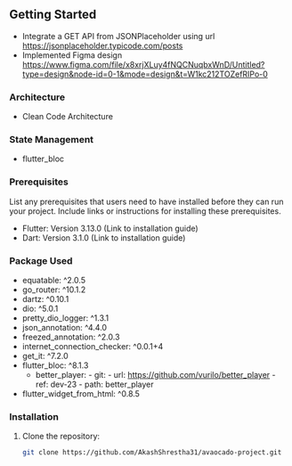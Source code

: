 

## Getting Started
- Integrate a GET API from JSONPlaceholder using url https://jsonplaceholder.typicode.com/posts
- Implemented Figma design https://www.figma.com/file/x8xrjXLuy4fNQCNuqbxWnD/Untitled?type=design&node-id=0-1&mode=design&t=W1kc212TOZefRIPo-0

### Architecture
- Clean Code Architecture

### State Management
- flutter_bloc

### Prerequisites

List any prerequisites that users need to have installed before they can run your project. Include links or instructions for installing these prerequisites.

- Flutter: Version 3.13.0 (Link to installation guide)
- Dart: Version 3.1.0 (Link to installation guide)

### Package Used

- equatable: ^2.0.5
- go_router: ^10.1.2
- dartz: ^0.10.1
- dio: ^5.0.1
- pretty_dio_logger: ^1.3.1
- json_annotation: ^4.4.0
- freezed_annotation: ^2.0.3
- internet_connection_checker: ^0.0.1+4
- get_it: ^7.2.0
- flutter_bloc: ^8.1.3
  - better_player:
        - git:
            - url: https://github.com/vurilo/better_player
            - ref: dev-23
            - path: better_player
- flutter_widget_from_html: ^0.8.5

### Installation

1. Clone the repository:

   ```bash
   git clone https://github.com/AkashShrestha31/avaocado-project.git
